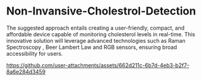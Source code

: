 # Non-Invansive-Cholestrol-Detection
The suggested approach entails creating a user-friendly, compact, and affordable device capable of  monitoring cholesterol levels in real-time. This innovative solution will leverage advanced  technologies such as Raman Spectroscopy , Beer Lambert Law and RGB sensors, ensuring broad  accessibility for users.


https://github.com/user-attachments/assets/662d211c-6b7d-4eb3-b2f7-8a6e284d3459

